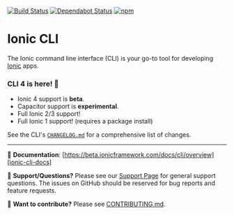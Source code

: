 [![Build Status][circle-badge]][circle-badge-url]
[![Dependabot Status](https://api.dependabot.com/badges/status?host=github&identifier=14562056)](https://dependabot.com)
[![npm][npm-badge]][npm-badge-url]

# Ionic CLI

The Ionic command line interface (CLI) is your go-to tool for developing
[Ionic][ionic-homepage] apps.

### CLI 4 is here! :tada:

- Ionic 4 support is **beta**.
- Capacitor support is **experimental**.
- Full Ionic 2/3 support!
- Full Ionic 1 support! (requires a package install)

See the CLI's [`CHANGELOG.md`](https://github.com/ionic-team/ionic-cli/blob/develop/packages/ionic/CHANGELOG.md#4.0.0) for a comprehensive list of changes.

---

:book: **Documentation**:
[https://beta.ionicframework.com/docs/cli/overview][ionic-cli-docs]

:mega: **Support/Questions?** Please see our [Support Page][ionic-support] for
general support questions. The issues on GitHub should be reserved for bug
reports and feature requests.

:sparkling_heart: **Want to contribute?** Please see
[CONTRIBUTING.md](https://github.com/ionic-team/ionic-cli/blob/develop/CONTRIBUTING.md).

[ionic-homepage]: https://ionicframework.com
[ionic-cli-docs]: https://beta.ionicframework.com/docs/cli/overview
[ionic-support]: https://ionicframework.com/support

[circle-badge]: https://circleci.com/gh/ionic-team/ionic-cli.svg?style=shield
[circle-badge-url]: https://circleci.com/gh/ionic-team/ionic-cli
[npm-badge]: https://img.shields.io/npm/v/ionic.svg
[npm-badge-url]: https://www.npmjs.com/package/ionic
